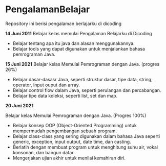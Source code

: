 # PengalamanBelajar
Repository ini berisi pengalaman berlajarku di dicoding

**14 Juni 2011**
Belajar kelas memulai Pengalaman Belajarku di Dicoding
  * Belajar tentang apa itu java dan alasan menggunakannya.
  * Belajar tools yang dapat digunakan untuk menjalankan bahasa pemrograman Java.

**15 Juni 2021**
Belajar kelas Memulai Pemrograman dengan Java. (progres 26%)
 * Belajar dasar-dasasr Java, seperti struktur dasar, tipe data, string, operator, input ouput dan array.
 * Belajar control flow dalam Java, seperti perulangan dan percabangan.
 * Belajar tipe data koleksi, seperti list, set dan map.

**20 Juni 2021**  

Belajar kelas Memulai Pemrograman dengan Java. (Progres 100%)
  * Belajar konsep OOP (Object-Oriented Programming) untuk mempermudah pengembangan sebuah program.
  * Belajar class-class yang sering digunakan dalam bahasa Java seperti generic, exception, input output, date time, dan casting. 
  * Berlatih dengan membuat program untuk menghitung suhu air, vokal konsonan, dan bangun datar. 
  * Mengerjakan ujian akhir untuk menilai kemahiran diri.
